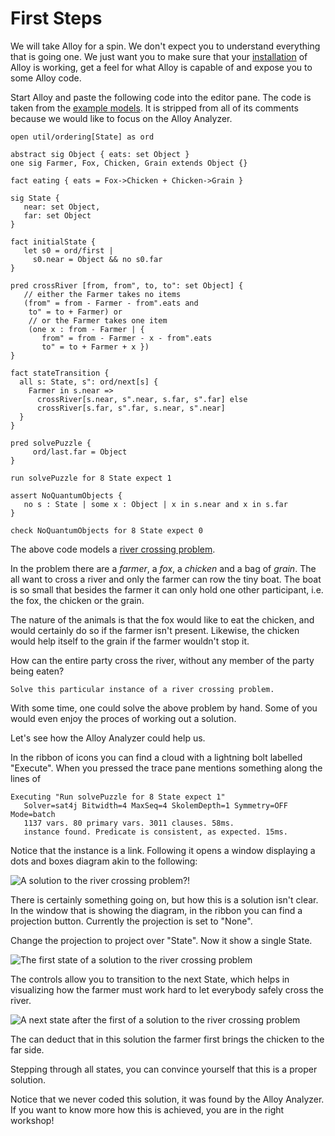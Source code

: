 # First Steps

We will take Alloy for a spin. We don't expect you to understand everything that
is going one. We just want you to make sure that your
[installation](../appendix/installation.md) of Alloy is
working, get a feel for what Alloy is capable of and expose you to some Alloy
code.

Start Alloy and paste the following code into the editor pane. The code is
taken from the [example models](/workshop/guide/src/appendix/resources.md).
It is stripped from all of its comments because we would like to focus on the
Alloy Analyzer.

```alloy
open util/ordering[State] as ord

abstract sig Object { eats: set Object }
one sig Farmer, Fox, Chicken, Grain extends Object {}

fact eating { eats = Fox->Chicken + Chicken->Grain }

sig State {
   near: set Object,
   far: set Object
}

fact initialState {
   let s0 = ord/first |
     s0.near = Object && no s0.far
}

pred crossRiver [from, from", to, to": set Object] {
   // either the Farmer takes no items
   (from" = from - Farmer - from".eats and
    to" = to + Farmer) or
    // or the Farmer takes one item
    (one x : from - Farmer | {
       from" = from - Farmer - x - from".eats
       to" = to + Farmer + x })
}

fact stateTransition {
  all s: State, s": ord/next[s] {
    Farmer in s.near =>
      crossRiver[s.near, s".near, s.far, s".far] else
      crossRiver[s.far, s".far, s.near, s".near]
  }
}

pred solvePuzzle {
     ord/last.far = Object
}

run solvePuzzle for 8 State expect 1

assert NoQuantumObjects {
   no s : State | some x : Object | x in s.near and x in s.far
}

check NoQuantumObjects for 8 State expect 0
```

The above code models a
[river crossing problem](https://en.wikipedia.org/wiki/River_crossing_puzzle).

In the problem there are a _farmer_, a _fox_, a _chicken_ and a bag of _grain_.
The all want to cross a river and only the farmer can row the tiny boat. The
boat is so small that besides the farmer it can only hold one other participant,
i.e. the fox, the chicken or the grain.

The nature of the animals is that the fox would like to eat the chicken, and
would certainly do so if the farmer isn't present. Likewise, the chicken would
help itself to the grain if the farmer wouldn't stop it.

How can the entire party cross the river, without any member of the party being
eaten?

```admonish tip title="Exercise"
Solve this particular instance of a river crossing problem.
```

With some time, one could solve the above problem by hand. Some of you would
even enjoy the proces of working out a solution.

Let's see how the Alloy Analyzer could help us.

In the ribbon of icons you can find a cloud with a lightning bolt labelled
"Execute". When you pressed the trace pane mentions something along the lines
of

```plain
Executing "Run solvePuzzle for 8 State expect 1"
   Solver=sat4j Bitwidth=4 MaxSeq=4 SkolemDepth=1 Symmetry=OFF Mode=batch
   1137 vars. 80 primary vars. 3011 clauses. 58ms.
   instance found. Predicate is consistent, as expected. 15ms.
```

Notice that the instance is a link. Following it opens a window displaying a
dots and boxes diagram akin to the following:

![A solution to the river crossing problem?!](https://fifth-postulate.nl/alloy/image/river-crossing-solution.dot.png)

There is certainly something going on, but how this is a solution isn't clear.
In the window that is showing the diagram, in the ribbon you can find a
projection button.
Currently the projection is set to "None".

Change the projection to project over "State". Now it show a single State.

![The first state of a solution to the river crossing problem](https://fifth-postulate.nl/alloy/image/river-crossing-solution.state0.dot.png)

The controls allow you to transition to the next State, which helps in
visualizing how the farmer must work hard to let everybody safely cross the
river.

![A next state after the first of a solution to the river crossing problem](https://fifth-postulate.nl/alloy/image/river-crossing-solution.state1.dot.png)

The can deduct that in this solution the farmer first brings the chicken to the
far side.

Stepping through all states, you can convince yourself that this is a proper
solution.

Notice that we never coded this solution, it was found by the Alloy Analyzer.
If you want to know more how this is achieved, you are in the right workshop!
